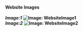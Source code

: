 **Website Images**<br><br>
***Image:1***
**![Image: WebsiteImage1](WebsiteImages/WebsiteImage1small.jpg)**<br>
***Image:2***
**![Image: WebsiteImage2](WebsiteImages/WebsiteImage2small.jpg)**


